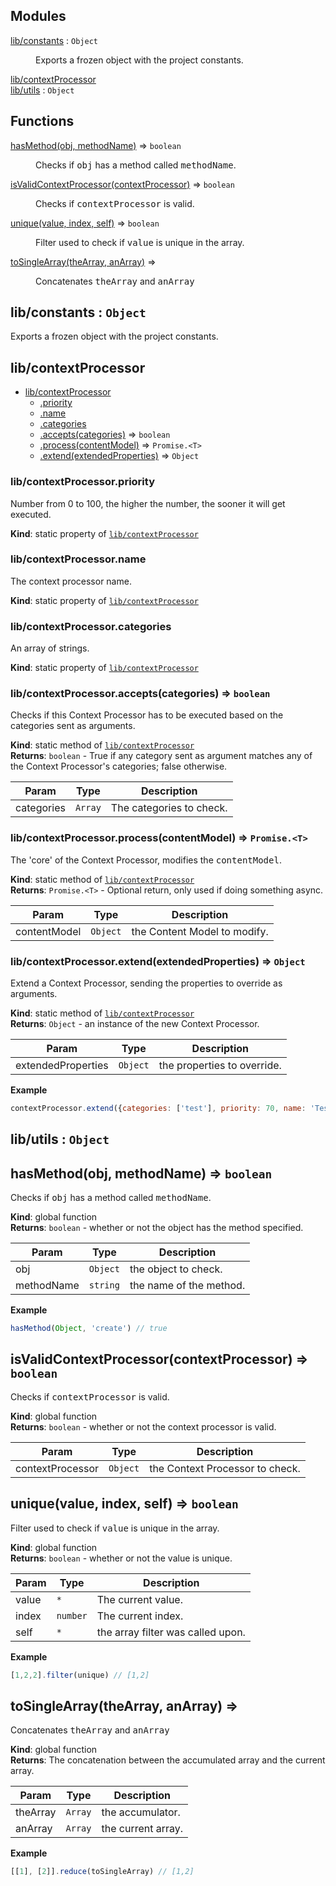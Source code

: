 ## Modules

<dl>
<dt><a href="#module_lib/constants">lib/constants</a> : <code>Object</code></dt>
<dd><p>Exports a frozen object with the project constants.</p>
</dd>
<dt><a href="#module_lib/contextProcessor">lib/contextProcessor</a></dt>
<dd></dd>
<dt><a href="#module_lib/utils">lib/utils</a> : <code>Object</code></dt>
<dd></dd>
</dl>

## Functions

<dl>
<dt><a href="#hasMethod">hasMethod(obj, methodName)</a> ⇒ <code>boolean</code></dt>
<dd><p>Checks if <tt>obj</tt> has a method called <tt>methodName</tt>.</p>
</dd>
<dt><a href="#isValidContextProcessor">isValidContextProcessor(contextProcessor)</a> ⇒ <code>boolean</code></dt>
<dd><p>Checks if <tt>contextProcessor</tt> is valid.</p>
</dd>
<dt><a href="#unique">unique(value, index, self)</a> ⇒ <code>boolean</code></dt>
<dd><p>Filter used to check if <tt>value</tt> is unique in the array.</p>
</dd>
<dt><a href="#toSingleArray">toSingleArray(theArray, anArray)</a> ⇒</dt>
<dd><p>Concatenates <tt>theArray</tt> and <tt>anArray</tt></p>
</dd>
</dl>

<a name="module_lib/constants"></a>

## lib/constants : <code>Object</code>
Exports a frozen object with the project constants.

<a name="module_lib/contextProcessor"></a>

## lib/contextProcessor

* [lib/contextProcessor](#module_lib/contextProcessor)
    * [.priority](#module_lib/contextProcessor.priority)
    * [.name](#module_lib/contextProcessor.name)
    * [.categories](#module_lib/contextProcessor.categories)
    * [.accepts(categories)](#module_lib/contextProcessor.accepts) ⇒ <code>boolean</code>
    * [.process(contentModel)](#module_lib/contextProcessor.process) ⇒ <code>Promise.&lt;T&gt;</code>
    * [.extend(extendedProperties)](#module_lib/contextProcessor.extend) ⇒ <code>Object</code>

<a name="module_lib/contextProcessor.priority"></a>

### lib/contextProcessor.priority
Number from 0 to 100, the higher the number, the sooner it will get executed.

**Kind**: static property of [<code>lib/contextProcessor</code>](#module_lib/contextProcessor)  
<a name="module_lib/contextProcessor.name"></a>

### lib/contextProcessor.name
The context processor name.

**Kind**: static property of [<code>lib/contextProcessor</code>](#module_lib/contextProcessor)  
<a name="module_lib/contextProcessor.categories"></a>

### lib/contextProcessor.categories
An array of strings.

**Kind**: static property of [<code>lib/contextProcessor</code>](#module_lib/contextProcessor)  
<a name="module_lib/contextProcessor.accepts"></a>

### lib/contextProcessor.accepts(categories) ⇒ <code>boolean</code>
Checks if this Context Processor has to be executed based on the categories sent as arguments.

**Kind**: static method of [<code>lib/contextProcessor</code>](#module_lib/contextProcessor)  
**Returns**: <code>boolean</code> - True if any category sent as argument matches any of the Context Processor's categories; false otherwise.  

| Param | Type | Description |
| --- | --- | --- |
| categories | <code>Array</code> | The categories to check. |

<a name="module_lib/contextProcessor.process"></a>

### lib/contextProcessor.process(contentModel) ⇒ <code>Promise.&lt;T&gt;</code>
The 'core' of the Context Processor, modifies the <tt>contentModel</tt>.

**Kind**: static method of [<code>lib/contextProcessor</code>](#module_lib/contextProcessor)  
**Returns**: <code>Promise.&lt;T&gt;</code> - Optional return, only used if doing something async.  

| Param | Type | Description |
| --- | --- | --- |
| contentModel | <code>Object</code> | the Content Model to modify. |

<a name="module_lib/contextProcessor.extend"></a>

### lib/contextProcessor.extend(extendedProperties) ⇒ <code>Object</code>
Extend a Context Processor, sending the properties to override as arguments.

**Kind**: static method of [<code>lib/contextProcessor</code>](#module_lib/contextProcessor)  
**Returns**: <code>Object</code> - an instance of the new Context Processor.  

| Param | Type | Description |
| --- | --- | --- |
| extendedProperties | <code>Object</code> | the properties to override. |

**Example**  
```js
contextProcessor.extend({categories: ['test'], priority: 70, name: 'Test ContextProcessor'})
```
<a name="module_lib/utils"></a>

## lib/utils : <code>Object</code>
<a name="hasMethod"></a>

## hasMethod(obj, methodName) ⇒ <code>boolean</code>
Checks if <tt>obj</tt> has a method called <tt>methodName</tt>.

**Kind**: global function  
**Returns**: <code>boolean</code> - whether or not the object has the method specified.  

| Param | Type | Description |
| --- | --- | --- |
| obj | <code>Object</code> | the object to check. |
| methodName | <code>string</code> | the name of the method. |

**Example**  
```js
hasMethod(Object, 'create') // true
```
<a name="isValidContextProcessor"></a>

## isValidContextProcessor(contextProcessor) ⇒ <code>boolean</code>
Checks if <tt>contextProcessor</tt> is valid.

**Kind**: global function  
**Returns**: <code>boolean</code> - whether or not the context processor is valid.  

| Param | Type | Description |
| --- | --- | --- |
| contextProcessor | <code>Object</code> | the Context Processor to check. |

<a name="unique"></a>

## unique(value, index, self) ⇒ <code>boolean</code>
Filter used to check if <tt>value</tt> is unique in the array.

**Kind**: global function  
**Returns**: <code>boolean</code> - whether or not the value is unique.  

| Param | Type | Description |
| --- | --- | --- |
| value | <code>\*</code> | The current value. |
| index | <code>number</code> | The current index. |
| self | <code>\*</code> | the array filter was called upon. |

**Example**  
```js
[1,2,2].filter(unique) // [1,2]
```
<a name="toSingleArray"></a>

## toSingleArray(theArray, anArray) ⇒
Concatenates <tt>theArray</tt> and <tt>anArray</tt>

**Kind**: global function  
**Returns**: The concatenation between the accumulated array and the current array.  

| Param | Type | Description |
| --- | --- | --- |
| theArray | <code>Array</code> | the accumulator. |
| anArray | <code>Array</code> | the current array. |

**Example**  
```js
[[1], [2]].reduce(toSingleArray) // [1,2]
```
